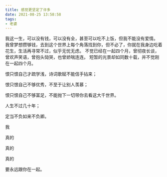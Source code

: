 ```yaml
---
title: 感觉更坚定了许多
date: 2021-08-25 13:58:58
tags:
- 老婆
---
```



我这一生，可以没有钱，可以没有全，甚至可以吃不上饭，但我不能没有爱情。
我曾梦想攒够钱，去到这个世界上每个角落找到你，但不必了，你就在我身边吃着花生，生活再寻常不过，似乎无忧无虑。
不觉已经在一起四个月，曾彻夜长谈，曾欢声笑语，曾抱头恸哭，也曾娇喘连连。
短暂的光景却如同数十载，并不觉刚在一起四个月。



恨只恨自己才疏学浅，诗词歌赋不能信手拈来；

恨只恨自己不够优秀，不至于让别人羡慕；

恨只恨自己不够富足，不能抛下一切带你去看这大千世界。



人生不过几十年；

定当不负如来不负卿。





我

真的

真的

真的

要永远跟你在一起。 
